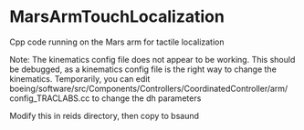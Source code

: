 # MarsArmTouchLocalization
Cpp code running on the Mars arm for tactile localization


Note: The kinematics config file does not appear to be working. This should be debugged, as a kinematics config file is the right way to change the kinematics. Temporarily, you can edit
boeing/software/src/Components/Controllers/CoordinatedController/arm/
config_TRACLABS.cc 
to change the dh parameters

Modify this in reids directory, then copy to bsaund
